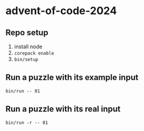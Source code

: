 # advent-of-code-2024

## Repo setup

1. install node
2. `corepack enable`
3. `bin/setup`

## Run a puzzle with its example input

```shell
bin/run -- 01
```

## Run a puzzle with its real input

```shell
bin/run -r -- 01
```
